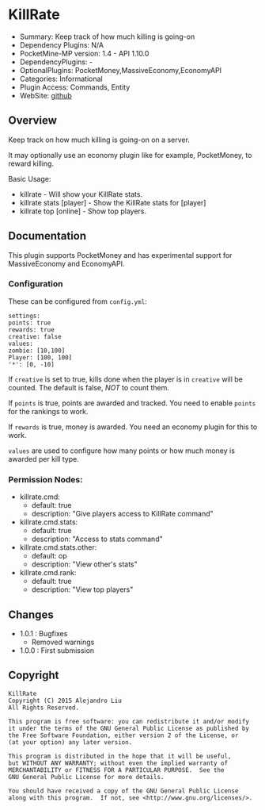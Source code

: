 KillRate
=======

* Summary: Keep track of how much killing is going-on
* Dependency Plugins: N/A
* PocketMine-MP version: 1.4 - API 1.10.0
* DependencyPlugins: -
* OptionalPlugins: PocketMoney,MassiveEconomy,EconomyAPI
* Categories: Informational
* Plugin Access: Commands, Entity
* WebSite: [github](https://github.com/alejandroliu/pocketmine-plugins/tree/master/KillRate)

Overview
--------

Keep track on how much killing is going-on on a server.

It may optionally use an economy plugin like for example, PocketMoney,
to reward killing.

Basic Usage:

* killrate - Will show your KillRate stats.
* killrate stats [player] - Show the KillRate stats for [player]
* killrate top [online] - Show top players.

Documentation
-------------

This plugin supports PocketMoney and has experimental support for
MassiveEconomy and EconomyAPI.

### Configuration

These can be configured from `config.yml`:

    settings:
	points: true
	rewards: true
	creative: false
    values:
	zombie: [10,100]
	Player: [100, 100]
	'*': [0, -10]

If `creative` is set to true, kills done when the player is in
`creative` will be counted.  The default is false, *NOT* to count
them.

If `points` is true, points are awarded and tracked.  You need to
enable `points` for the rankings to work.

If `rewards` is true, money is awarded.  You need an economy plugin
for this to work.

`values` are used to configure how many points or how much money is
awarded per kill type.

### Permission Nodes:

* killrate.cmd:
  * default: true
  * description: "Give players access to KillRate command"
* killrate.cmd.stats:
  * default: true
  * description: "Access to stats command"
* killrate.cmd.stats.other:
  * default: op
  * description: "View other's stats"
* killrate.cmd.rank:
  * default: true
  * description: "View top players"

Changes
-------

* 1.0.1 : Bugfixes
  * Removed warnings
* 1.0.0 : First submission

Copyright
---------

    KillRate
    Copyright (C) 2015 Alejandro Liu
    All Rights Reserved.

    This program is free software: you can redistribute it and/or modify
    it under the terms of the GNU General Public License as published by
    the Free Software Foundation, either version 2 of the License, or
    (at your option) any later version.

    This program is distributed in the hope that it will be useful,
    but WITHOUT ANY WARRANTY; without even the implied warranty of
    MERCHANTABILITY or FITNESS FOR A PARTICULAR PURPOSE.  See the
    GNU General Public License for more details.

    You should have received a copy of the GNU General Public License
    along with this program.  If not, see <http://www.gnu.org/licenses/>.
